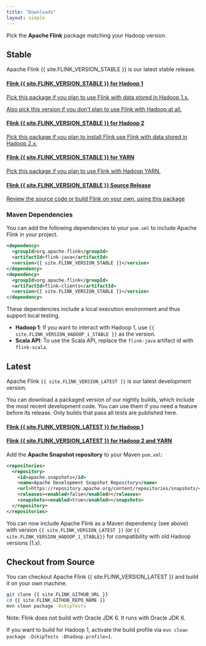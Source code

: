 ```yaml
---
title: "Downloads"
layout: simple
---
```


<script type="text/javascript">
$( document ).ready(function() {
  // Handler for .ready() called.
  $('.ga-track').on('click', function() {
    // we just use the element id for tracking with google analytics
    ga('send', 'event', 'button', 'click', $(this).attr('id'));
  });

});
</script>


<p class="lead">Pick the <strong>Apache Flink</strong> package matching your Hadoop version.</p>

## Stable

Apache Flink {{ site.FLINK_VERSION_STABLE }} is our latest stable release.

<div class="list-group">
  <a href="{{ site.FLINK_DOWNLOAD_URL_HADOOP_1_STABLE }}" id="download-hadoop1" class="list-group-item ga-track">
    <h4 class="list-group-item-heading">
      <i class="fa fa-download"></i> <strong>Flink {{ site.FLINK_VERSION_STABLE }}</strong> for Hadoop 1</h4>
    <p>Pick this package if you plan to use Flink with data stored in Hadoop 1.x.</p>
    <p>Also pick this version if you don't plan to use Flink with Hadoop at all.</p>
  </a>
  <a href="{{ site.FLINK_DOWNLOAD_URL_HADOOP_2_STABLE }}" id="download-hadoop2" class="list-group-item ga-track">
  	<h4 class="list-group-item-heading"><i class="fa fa-download"></i> <strong>Flink {{ site.FLINK_VERSION_STABLE }}</strong> for Hadoop 2</h4>
  	<p>Pick this package if you plan to install Flink use Flink with data stored in Hadoop 2.x.</p>
  </a>
  <a href="{{ site.FLINK_DOWNLOAD_URL_YARN_STABLE }}" class="list-group-item ga-track" id="download-hadoop2-yarn">
  	<h4 class="list-group-item-heading"><i class="fa fa-download"></i> <strong>Flink {{ site.FLINK_VERSION_STABLE }}</strong> for YARN</h4>
  	<p>Pick this package if you plan to use Flink with Hadoop YARN.</p>
  </a>
  <a href="{{ site.FLINK_DOWNLOAD_URL_SOURCE }}" class="list-group-item ga-track" id="download-source">
    <h4 class="list-group-item-heading"><i class="fa fa-download"></i> <strong>Flink {{ site.FLINK_VERSION_STABLE }} Source Release</strong></h4>
    <p>Review the source code or build Flink on your own, using this package</p>
  </a>
</div>

### Maven Dependencies

You can add the following dependencies to your `pom.xml` to include Apache Flink in your project.

```xml
<dependency>
  <groupId>org.apache.flink</groupId>
  <artifactId>flink-java</artifactId>
  <version>{{ site.FLINK_VERSION_STABLE }}</version>
</dependency>
<dependency>
  <groupId>org.apache.flink</groupId>
  <artifactId>flink-clients</artifactId>
  <version>{{ site.FLINK_VERSION_STABLE }}</version>
</dependency>
```

These dependencies include a local execution environment and thus support local testing.

- **Hadoop 1**: If you want to interact with Hadoop 1, use `{{ site.FLINK_VERSION_HADOOP_1_STABLE }}` as the version.
- **Scala API**: To use the Scala API, replace the `flink-java` artifact id with `flink-scala`.

## Latest 

Apache Flink `{{ site.FLINK_VERSION_LATEST }}` is our latest development version.

You can download a packaged version of our nightly builds, which include
the most recent development code. You can use them if you need a feature
before its release. Only builds that pass all tests are published here.

<div class="list-group">
  <a href="{{ site.FLINK_DOWNLOAD_URL_HADOOP_1_LATEST }}" class="list-group-item ga-track" id="download-hadoop1-nightly">
    <h4 class="list-group-item-heading">
      <i class="fa fa-download"></i> <strong>Flink {{ site.FLINK_VERSION_LATEST }}</strong> for Hadoop 1</h4>
  </a>
  <a href="{{ site.FLINK_DOWNLOAD_URL_HADOOP_2_LATEST }}" class="list-group-item ga-track" id="download-hadoop2-nightly">
    <h4 class="list-group-item-heading"><i class="fa fa-download"></i> <strong>Flink {{ site.FLINK_VERSION_LATEST }}</strong> for Hadoop 2 and YARN</h4>
  </a>
</div>

Add the **Apache Snapshot repository** to your Maven `pom.xml`:

```xml
<repositories>
  <repository>
    <id>apache.snapshots</id>
    <name>Apache Development Snapshot Repository</name>
    <url>https://repository.apache.org/content/repositories/snapshots/</url>
    <releases><enabled>false</enabled></releases>
    <snapshots><enabled>true</enabled></snapshots>
  </repository>
</repositories>
```

You can now include Apache Flink as a Maven dependency (see above) with version `{{ site.FLINK_VERSION_LATEST }}` (or `{{ site.FLINK_VERSION_HADOOP_1_STABLE}}` for compatibility with old Hadoop versions (1.x).

## Checkout from Source

You can checkout Apache Flink {{ site.FLINK_VERSION_LATEST }} and build it on your own machine.

```bash
git clone {{ site.FLINK_GITHUB_URL }}
cd {{ site.FLINK_GITHUB_REPO_NAME }}
mvn clean package -DskipTests
```

Note: Flink does not build with Oracle JDK 6. It runs with Oracle JDK 6.

If you want to build for Hadoop 1, activate the build profile via `mvn clean package -DskipTests -Dhadoop.profile=1`.